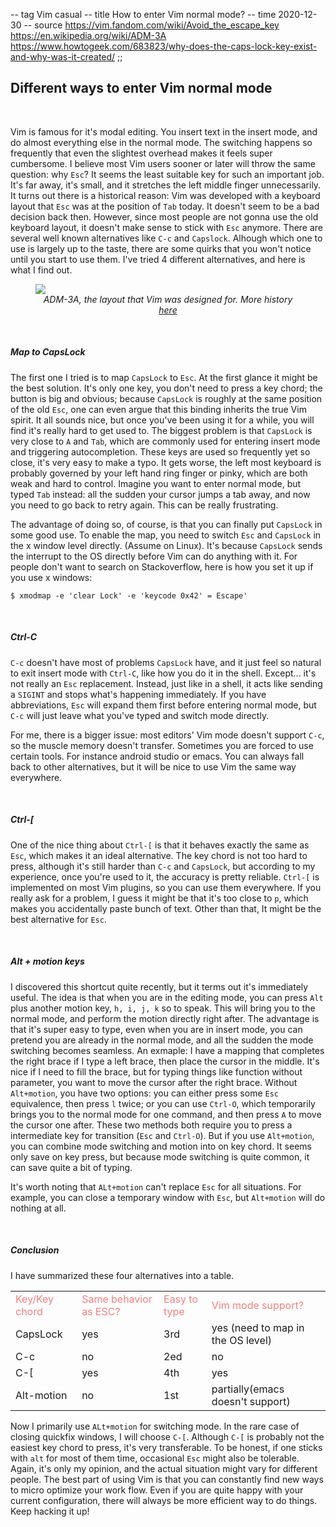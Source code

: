 -- tag Vim casual
-- title How to enter Vim normal mode?
-- time 2020-12-30
-- source https://vim.fandom.com/wiki/Avoid_the_escape_key
          https://en.wikipedia.org/wiki/ADM-3A
          https://www.howtogeek.com/683823/why-does-the-caps-lock-key-exist-and-why-was-it-created/
;;
## Different ways to enter Vim normal mode

<br/>

Vim is famous for it's modal editing. You insert text in the insert mode, and do almost everything else in the normal mode. The switching happens so frequently that even the slightest overhead makes it feels super cumbersome. I believe most Vim users sooner or later will throw the same question: why `Esc`? It seems the least suitable key for such an important job. It's far away, it's small, and it stretches the left middle finger unnecessarily. It turns out there is a historical reason: Vim was developed with a keyboard layout that `Esc` was at the position of `Tab` today. It doesn't seem to be a bad decision back then. However, since most people are not gonna use the old keyboard layout, it doesn't make sense to stick with `Esc` anymore. There are several well known alternatives like `C-c` and `Capslock`. Alhough which one to use is largely up to the taste, there are some quirks that you won't notice until you start to use them. I've tried 4 different alternatives, and here is what I find out.

<figure>
    <img style="display: block; margin: auto;" src="https://upload.wikimedia.org/wikipedia/commons/thumb/a/a0/KB_Terminal_ADM3A.svg/640px-KB_Terminal_ADM3A.svg.png">
    <figcaption align="center"> <i>ADM-3A, the layout that Vim was designed for. More history <a href="https://www.reddit.com/r/vim/comments/dvvbbi/how_many_people_actually_use_the_escape_key/">here</a></i>
    </figcaption>
</figure>

<br/>

##### Map to CapsLock

The first one I tried is to map `CapsLock` to `Esc`. At the first glance it might be the best solution. It's only one key, you don't need to press a key chord; the button is big and obvious; because `CapsLock` is roughly at the same position of the old `Esc`, one can even argue that this binding inherits the true Vim spirit. It all sounds nice, but once you've been using it for a while, you will find it's really hard to get used to. The biggest problem is that `CapsLock` is very close to `A` and `Tab`, which are commonly used for entering insert mode and triggering autocompletion. These keys are used so frequently yet so close, it's very easy to make a typo. It gets worse, the left most keyboard is probably governed by your left hand ring finger or pinky, which are both weak and hard to control. Imagine you want to enter normal mode, but typed `Tab` instead: all the sudden your cursor jumps a tab away, and now you need to go back to retry again. This can be really frustrating.

The advantage of doing so, of course, is that you can finally put `CapsLock` in some good use. To enable the map, you need to switch `Esc` and `CapsLock` in the x window level directly. (Assume on Linux). It's because `CapsLock` sends the interrupt to the OS directly before Vim can do anything with it. For people don't want to search on Stackoverflow, here is how you set it up if you use x windows:

```
$ xmodmap -e 'clear Lock' -e 'keycode 0x42' = Escape'
```

<br/>

##### Ctrl-C
`C-c` doesn't have most of problems `CapsLock` have, and it just feel so natural to exit insert mode with `Ctrl-C`, like how you do it in the shell. Except... it's not really an `Esc` replacement. Instead, just like in a shell, it acts like sending a `SIGINT` and stops what's happening immediately. If you have abbreviations, `Esc` will expand them first before entering normal mode, but `C-c` will just leave what you've typed and switch mode directly.

For me, there is a bigger issue: most editors' Vim mode doesn't support `C-c`, so the muscle memory doesn't transfer. Sometimes you are forced to use certain tools. For instance android studio or emacs. You can always fall back to other alternatives, but it will be nice to use Vim the same way everywhere.

<br/>

##### Ctrl-[
One of the nice thing about `Ctrl-[` is that it behaves exactly the same as `Esc`, which makes it an ideal alternative. The key chord is not too hard to press, although it's still harder than `C-c` and `CapsLock`, but according to my experience, once you're used to it, the accuracy is pretty reliable. `Ctrl-[` is implemented on most Vim plugins, so you can use them everywhere. If you really ask for a problem, I guess it might be that it's too close to `p`, which makes you accidentally paste bunch of text. Other than that, It might be the best alternative for `Esc`.

<br/>

##### Alt + motion keys
I discovered this shortcut quite recently, but it terms out it's immediately useful. The idea is that when you are in the editing mode, you can press `Alt` plus another motion key, `h, i, j, k` so to speak. This will bring you to the normal mode, and perform the motion directly right after. The advantage is that it's super easy to type, even when you are in insert mode, you can pretend you are already in the normal mode, and all the sudden the mode switching becomes seamless. An exmaple: I have a mapping that completes the right brace if I type a left brace, then place the cursor in the middle. It's nice if I need to fill the brace, but for typing things like function without parameter, you want to move the cursor after the right brace. Without `Alt+motion`, you have two options: you can either press some `Esc` equivalence, then press `l` twice; or you can use `Ctrl-O`, which temporarily brings you to the normal mode for one command, and then press `A` to move the cursor one after. These two methods both require you to press a intermediate key for transition (`Esc` and `Ctrl-O`). But if you use `Alt+motion`, you can combine mode switching and motion into on key chord. It seems only save on key press, but because mode switching is quite common, it can save quite a bit of typing.

It's worth noting that `ALt+motion` can't replace `Esc` for all situations. For example, you can close a temporary window with `Esc`, but `Alt+motion` will do nothing at all.

<br/>

##### Conclusion
I have summarized these four alternatives into a table.
<table>
    <tr style="color: LightCoral;">
        <td> Key/Key chord </td>
        <td>Same behavior as ESC?</td>
        <td>Easy to type</td>
        <td>Vim mode support? </td>
    </tr>
    <tr>
        <td>CapsLock</td>
        <td>yes</td>
        <td>3rd</td>
        <td>yes (need to map in the OS level)</td>
    </tr>
    <tr>
        <td>C-c</td>
        <td>no</td>
        <td>2ed</td>
        <td>no</td>
    </tr>
    <tr>
        <td>C-[</td>
        <td>yes</td>
        <td>4th</td>
        <td>yes</td>
    </tr>
    <tr>
        <td>Alt-motion</td>
        <td>no</td>
        <td>1st</td>
        <td>partially(emacs doesn't support)</td>
    </tr>
</table>

Now I primarily use `ALt+motion` for switching mode. In the rare case of closing quickfix windows, I will choose `C-[`. Although `C-[` is probably not the easiest key chord to press, it's very transferable. To be honest, if one sticks with `alt` for most of them time, occasional `Esc` might also be tolerable. Again, it's only my opinion, and the actual situation might vary for different people. The best part of using Vim is that you can constantly find new ways to micro optimize your work flow. Even if you are quite happy with your current configuration, there will always be more efficient way to do things. Keep hacking it up!
